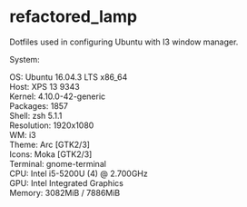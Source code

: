 # refactored_lamp
Dotfiles used in configuring Ubuntu with I3 window manager.  
  
  
System:  
  
OS: Ubuntu 16.04.3 LTS x86_64  
Host: XPS 13 9343  
Kernel: 4.10.0-42-generic  
Packages: 1857  
Shell: zsh 5.1.1  
Resolution: 1920x1080  
WM: i3  
Theme: Arc [GTK2/3]  
Icons: Moka [GTK2/3]  
Terminal: gnome-terminal  
CPU: Intel i5-5200U (4) @ 2.700GHz  
GPU: Intel Integrated Graphics  
Memory: 3082MiB / 7886MiB  
